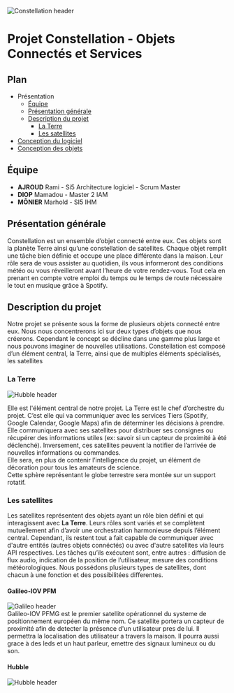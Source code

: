 ![Constellation header](https://github.com/Monierv/OCS/blob/master/Documentation/resources/img/constellation_header.jpg)
# Projet Constellation - Objets Connectés et Services

## Plan

* Présentation
   * [Équipe](#Équipe)
   * [Présentation générale](#présentation-générale)
   * [Description du projet](#description-du-projet)
     * [La Terre](#la-terre)
     * [Les satellites](#les-satellites)
* [Conception du logiciel](https://github.com/Monierv/OCS/blob/master/Documentation/SOFTWARE.md)
* [Conception des objets](https://github.com/Monierv/OCS/blob/master/Documentation/MATERIAL.md)

## Équipe
* **AJROUD** Rami - Si5 Architecture logiciel - Scrum Master
* **DIOP** Mamadou - Master 2 IAM
* **MÔNIER** Marhold - SI5 IHM

## Présentation générale

Constellation est un ensemble d’objet connecté entre eux. Ces objets sont la planète Terre
ainsi qu’une constellation de satellites. Chaque objet remplit une tâche bien définie et
occupe une place différente dans la maison. Leur rôle sera de vous assister au quotidien, ils
vous informeront des conditions météo ou vous réveilleront avant l’heure de votre rendez-vous.
Tout cela en prenant en compte votre emploi du temps ou le temps de route nécessaire le tout en musique grâce à Spotify.

## Description du projet

Notre projet se présente sous la forme de plusieurs objets connecté entre eux. Nous nous
concentrerons ici sur deux types d’objets que nous créerons. Cependant le concept se
décline dans une gamme plus large et nous pouvons imaginer de nouvelles utilisations.
Constellation est composé d’un élément central, la Terre, ainsi que de multiples éléments
spécialisés, les satellites

### La Terre
![Hubble header](https://github.com/Monierv/OCS/blob/master/Documentation/resources/img/earth_header.jpg)  

Elle est l'élément central de notre projet. La Terre est le chef d’orchestre du projet. C’est elle
qui va communiquer avec les services Tiers (Spotify, Google Calendar, Google Maps) afin
de déterminer les décisions à prendre. Elle communiquera avec ses satellites pour distribuer
ses consignes ou récupérer des informations utiles (ex: savoir si un capteur de proximité à été déclenché). Inversement, ces satellites peuvent la notifier de l’arrivée de nouvelles informations ou commandes.  
Elle sera, en plus de contenir l’intelligence du projet, un élément de décoration pour tous les
amateurs de science.  
Cette sphère représentant le globe terrestre sera montée sur un support rotatif.

### Les satellites
Les satellites représentent des objets ayant un rôle bien défini et qui interagissent avec **La Terre**.
Leurs rôles sont variés et se complètent mutuellement afin d’avoir une orchestration harmonieuse depuis l’élément central.
Cependant, ils restent tout a fait capable de communiquer avec d'autre entités (autres objets connéctés) ou avec d'autre satellites via leurs API respectives.
Les tâches qu’ils exécutent sont, entre autres : diffusion de flux audio, indication de la
position de l’utilisateur, mesure des conditions météorologiques.
Nous possédons plusieurs types de satellites, dont chacun à une fonction et des possibilitées differentes.

#### Galileo-IOV PFM
![Galileo header](https://github.com/Monierv/OCS/blob/master/Documentation/resources/img/galileo_header.jpg)  
Galileo-IOV PFMG est le premier satellite opérationnel du systeme de positionnement européen du même nom. Ce satellite portera un capteur de proximité afin de detecter la présence d'un utilisateur pres de lui. Il permettra la localisation des utilisateur a travers la maison. Il pourra aussi grace à des leds et un haut parleur, emettre des signaux lumineux ou du son. 

#### Hubble
![Hubble header](https://github.com/Monierv/OCS/blob/master/Documentation/resources/img/hubble_header.jpg)

